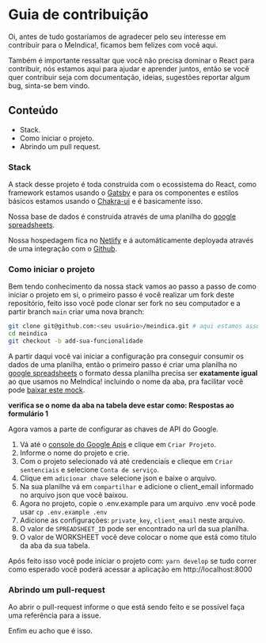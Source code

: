 # Guia de contribuição
Oi, antes de tudo gostaríamos de agradecer pelo seu interesse em contribuir para o MeIndica!,
ficamos bem felizes com você aqui.

Também é importante ressaltar que você não precisa dominar o React para contribuir, nós
estamos aqui para ajudar e aprender juntos, então se você quer contribuir seja com documentação,
ideias, sugestões reportar algum bug, sinta-se bem vindo.

## Conteúdo

- Stack.
- Como iniciar o projeto.
- Abrindo um pull request.

### Stack
A stack desse projeto é toda construida com o ecossistema do React, como framework estamos
usando o [Gatsby](https://gatsbyjs.com) e para os componentes e estilos básicos estamos
usando o [Chakra-ui](https://chakra-ui.com) e é basicamente isso.

Nossa base de dados é construida através de uma planilha do [google spreadsheets](https://www.google.com/sheets/about/).

Nossa hospedagem fica no [Netlify](https://www.netlify.com/) e á automáticamente deployada
através de uma integração com o [Github](https://github.com).

### Como iniciar o projeto
Bem tendo conhecimento da nossa stack vamos ao passo a passo de como iniciar o projeto em si,
o primeiro passo é você realizar um fork deste repositório, feito isso você pode clonar ser 
fork no seu computador e a partir branch `main` criar uma nova branch:

```bash
git clone git@github.com:<seu usuário>/meindica.git # aqui estamos assumindo que você já configurou o ssh para acessar o github.
cd meindica
git checkout -b add-sua-funcionalidade
```

A partir daqui você vai iniciar a configuração pra conseguir consumir os dados de uma planilha,
então o primeiro passo é criar uma planilha no [google spreadsheets](https://www.google.com/sheets/about/)
o formato dessa planilha precisa ser **exatamente igual** ao que usamos no MeIndica!
incluindo o nome da aba, pra facilitar você pode [baixar este mock](docs/mock.xlsx).

**verifica se o nome da aba na tabela deve estar como: Respostas ao formulário 1**

Agora vamos a parte de configurar as chaves de API do Google.

1. Vá até o [console do Google Apis](https://console.developers.google.com/) e clique em `Criar Projeto`.
2. Informe o nome do projeto e crie.
3. Com o projeto selecionado vá até credenciais e clieque em `Criar sentenciais` e selecione `Conta de serviço`.
4. Clique em `adicionar chave` selecione json e baixe o arquivo.
5. Na sua planilhe vá em `compartilhar` e adicione o client_email informado no arquivo json que você baixou.
6. Agora no projeto, copie o .env.example para um arquivo .env você pode usar `cp .env.example .env`
7. Adicione as configurações: `private_key`, `client_email` neste arquivo.
8. O valor de `SPREADSHEET_ID` pode ser encontrado na url da sua planilha.
9. O valor de WORKSHEET você deve colocar o nome que está como titulo da aba da sua tabela.

Após feito isso você pode iniciar o projeto com: `yarn develop` se tudo correr como esperado
você poderá acessar a aplicação em http://localhost:8000

### Abrindo um pull-request

Ao abrir o pull-request informe o que está sendo feito e se possível faça uma referência para a issue.

Enfim eu acho que é isso.
